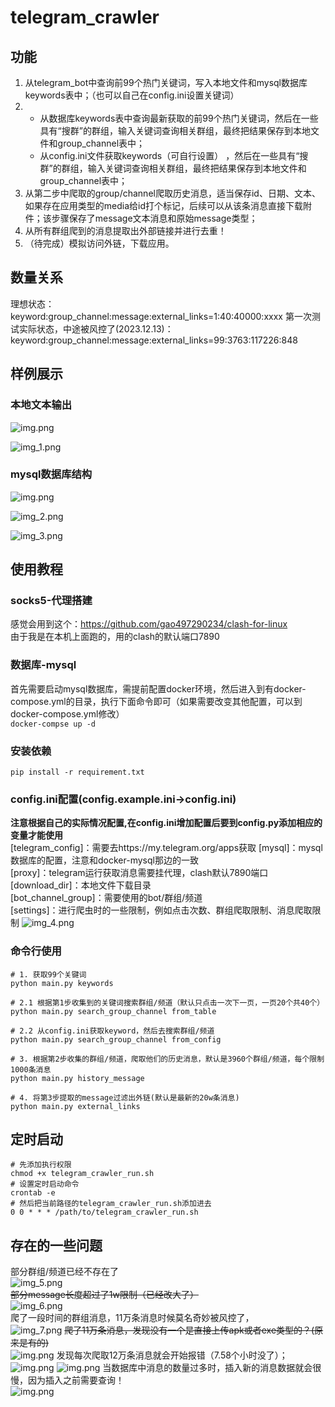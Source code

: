 # telegram_crawler
## 功能
1. 从telegram_bot中查询前99个热门关键词，写入本地文件和mysql数据库keywords表中；（也可以自己在config.ini设置关键词）
2. + 从数据库keywords表中查询最新获取的前99个热门关键词，然后在一些具有“搜群”的群组，输入关键词查询相关群组，最终把结果保存到本地文件和group_channel表中；
   + 从config.ini文件获取keywords（可自行设置） ，然后在一些具有“搜群”的群组，输入关键词查询相关群组，最终把结果保存到本地文件和group_channel表中；
3. 从第二步中爬取的group/channel爬取历史消息，适当保存id、日期、文本、如果存在应用类型的media给id打个标记，后续可以从该条消息直接下载附件；该步骤保存了message文本消息和原始message类型；
4. 从所有群组爬到的消息提取出外部链接并进行去重！
5. （待完成）模拟访问外链，下载应用。

## 数量关系
理想状态：  
keyword:group_channel:message:external_links=1:40:40000:xxxx
第一次测试实际状态，中途被风控了(2023.12.13)：  
keyword:group_channel:message:external_links=99:3763:117226:848


## 样例展示
### 本地文本输出
![img.png](img/img.png)

![img_1.png](img/img_1.png)

### mysql数据库结构
![img.png](img/img_9.png)

![img_2.png](img/img_2.png)

![img_3.png](img/img_3.png)

## 使用教程
### socks5-代理搭建
感觉会用到这个：https://github.com/gao497290234/clash-for-linux  
由于我是在本机上面跑的，用的clash的默认端口7890
### 数据库-mysql
首先需要启动mysql数据库，需提前配置docker环境，然后进入到有docker-compose.yml的目录，执行下面命令即可（如果需要改变其他配置，可以到docker-compose.yml修改）  
``docker-compse up -d``
### 安装依赖
``pip install -r requirement.txt``
### config.ini配置(config.example.ini->config.ini)
**注意根据自己的实际情况配置,在config.ini增加配置后要到config.py添加相应的变量才能使用**  
[telegram_config]：需要去https://my.telegram.org/apps获取
[mysql]：mysql数据库的配置，注意和docker-mysql那边的一致  
[proxy]：telegram运行获取消息需要挂代理，clash默认7890端口  
[download_dir]：本地文件下载目录  
[bot_channel_group]：需要使用的bot/群组/频道  
[settings]：进行爬虫时的一些限制，例如点击次数、群组爬取限制、消息爬取限制
![img_4.png](img/img_4.png)

### 命令行使用
```
# 1. 获取99个关键词
python main.py keywords

# 2.1 根据第1步收集到的关键词搜索群组/频道（默认只点击一次下一页，一页20个共40个）
python main.py search_group_channel from_table

# 2.2 从config.ini获取keyword，然后去搜索群组/频道
python main.py search_group_channel from_config

# 3. 根据第2步收集的群组/频道，爬取他们的历史消息，默认是3960个群组/频道，每个限制1000条消息
python main.py history_message

# 4. 将第3步提取的message过滤出外链(默认是最新的20w条消息)
python main.py external_links

```

## 定时启动
```shell
# 先添加执行权限
chmod +x telegram_crawler_run.sh
# 设置定时启动命令
crontab -e
# 然后把当前路径的telegram_crawler_run.sh添加进去
0 0 * * * /path/to/telegram_crawler_run.sh
```

## 存在的一些问题
部分群组/频道已经不存在了  
![img_5.png](img/img_5.png)  
~~部分message长度超过了1w限制（已经改大了）~~  
![img_6.png](img/img_6.png)  
爬了一段时间的群组消息，11万条消息时候莫名奇妙被风控了，  
![img_7.png](img/img_7.png)
~~爬了11万条消息，发现没有一个是直接上传apk或者exe类型的？(原来是有的)~~  
![img.png](img/img_8.png)
发现每次爬取12万条消息就会开始报错（7.58个小时没了）；  
![img.png](img/img_11.png)
![img.png](img/img_10.png)
当数据库中消息的数量过多时，插入新的消息数据就会很慢，因为插入之前需要查询！  
![img.png](img/img_12.png)